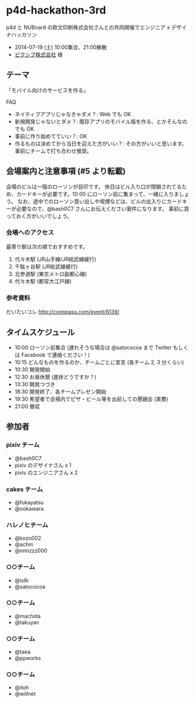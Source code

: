 # p4d-hackathon-3rd

p4d と NUBoard の欧文印刷株式会社さんとの共同開催でエンジニア x デザイナハッカソン

- 2014-07-19 (土) 10:00集合、21:00解散
- [ピクシブ株式会社](http://www.pixiv.co.jp/company/) 様

## テーマ
「モバイル向けのサービスを作る」

FAQ

- ネイティブアプリじゃなきゃダメ？: Web でも OK
- 新規開発じゃないとダメ？: 既存アプリのモバイル版を作る、とかそんなのでも OK
- 事前に作り始めてていい？: OK
- 作るものは決めてから当日を迎えた方がいい？: その方がいいと思います。事前にチームで打ち合わせ推奨。


## 会場案内と注意事項 (#5 より転載)

会場のビルは一階のローソンが目印です。
休日はビル入り口が閉鎖されてるため、カードキーが必要です。10:00 にローソン前に集まって、一緒に入りましょう。
なお、途中でのローソン買い出しや喫煙などは、ビルの出入りにカードキーが必要なので、@bash0C7 さんにお伝えください案件になります。
事前に買っておく方がいいでしょう。


### 会場へのアクセス

最寄り駅は次の順でおすすめです。

1. 代々木駅 (JR山手線/JR総武線緩行)
1. 千駄ヶ谷駅 (JR総武線緩行)
1. 北参道駅 (東京メトロ副都心線)
1. 代々木駅 (都営大江戸線)


### 参考資料

だいたいコレ
http://connpass.com/event/6139/


## タイムスケジュール
- 10:00 ローソン前集合 (遅れそうな場合は @satococoa まで Twitter もしくは Facebook で連絡ください！)
- 10:15 どんなものを作るのか、チームごとに宣言 (各チーム 2, 3 分くらい)
- 10:30 開発開始
- 12:30 お昼休憩 (進捗どうですか？)
- 13:30 開発つづき
- 18:30 開発終了、各チームプレゼン開始
- 19:30 希望者で会場内でピザ・ビール等を出前しての懇親会 (実費)
- 21:00 撤収

## 参加者

### pixiv チーム
- @bash0C7
- pixiv のデザイナさん x 1
- pixiv のエンジニアさん x 2

### cakes チーム
- @fukayatsu
- @ookawara

### ハレノヒチーム
- @kozo002
- @achm
- @nnnzzz000

### ○○チーム
- @is8r
- @satococoa

### ○○チーム
- @machida
- @takuyan

### ○○チーム
- @taea
- @ppworks

### ○○チーム
- @itoh
- @willnet

